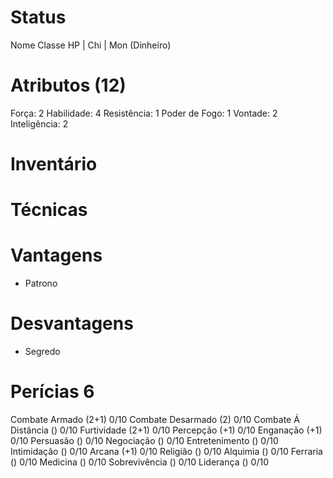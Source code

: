 # Status
Nome 
Classe 
HP |
Chi |
Mon (Dinheiro) 

# Atributos (12)
Força: 2
Habilidade: 4 
Resistência: 1 
Poder de Fogo: 1
Vontade: 2 
Inteligência: 2 

# Inventário 

# Técnicas 

# Vantagens 
- Patrono

# Desvantagens 
- Segredo

# Perícias 6
Combate Armado (2+1) 0/10
Combate Desarmado (2) 0/10
Combate Á Distância () 0/10
Furtividade (2+1) 0/10
Percepção (+1) 0/10
Enganação (+1) 0/10
Persuasão () 0/10
Negociação () 0/10
Entretenimento () 0/10
Intimidação () 0/10
Arcana (+1) 0/10
Religião () 0/10
Alquimia () 0/10
Ferraria () 0/10
Medicina () 0/10
Sobrevivência () 0/10
Liderança () 0/10